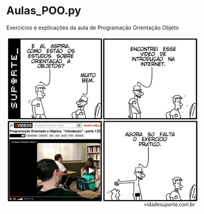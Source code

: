 # Aulas_POO.py
Exercícios e explicações da aula de Programação Orientação Objeto

![Model](https://github.com/TheYanVictor/Aulas_POO.py/blob/main/images/Suporte_2122.jpg)

